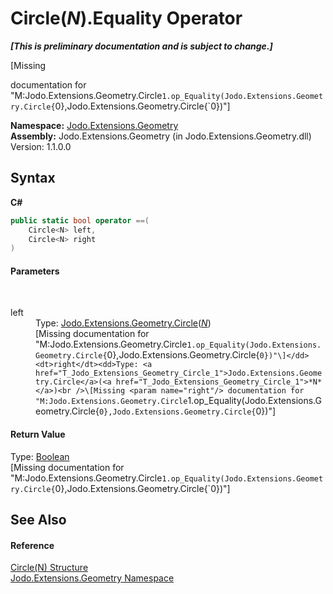 # Circle(*N*).Equality Operator 
 _**\[This is preliminary documentation and is subject to change.\]**_

\[Missing <summary> documentation for "M:Jodo.Extensions.Geometry.Circle`1.op_Equality(Jodo.Extensions.Geometry.Circle{`0},Jodo.Extensions.Geometry.Circle{`0})"\]

**Namespace:**&nbsp;<a href="N_Jodo_Extensions_Geometry">Jodo.Extensions.Geometry</a><br />**Assembly:**&nbsp;Jodo.Extensions.Geometry (in Jodo.Extensions.Geometry.dll) Version: 1.1.0.0

## Syntax

**C#**<br />
``` C#
public static bool operator ==(
	Circle<N> left,
	Circle<N> right
)
```


#### Parameters
&nbsp;<dl><dt>left</dt><dd>Type: <a href="T_Jodo_Extensions_Geometry_Circle_1">Jodo.Extensions.Geometry.Circle</a>(<a href="T_Jodo_Extensions_Geometry_Circle_1">*N*</a>)<br />\[Missing <param name="left"/> documentation for "M:Jodo.Extensions.Geometry.Circle`1.op_Equality(Jodo.Extensions.Geometry.Circle{`0},Jodo.Extensions.Geometry.Circle{`0})"\]</dd><dt>right</dt><dd>Type: <a href="T_Jodo_Extensions_Geometry_Circle_1">Jodo.Extensions.Geometry.Circle</a>(<a href="T_Jodo_Extensions_Geometry_Circle_1">*N*</a>)<br />\[Missing <param name="right"/> documentation for "M:Jodo.Extensions.Geometry.Circle`1.op_Equality(Jodo.Extensions.Geometry.Circle{`0},Jodo.Extensions.Geometry.Circle{`0})"\]</dd></dl>

#### Return Value
Type: <a href="https://docs.microsoft.com/dotnet/api/system.boolean" target="_blank" rel="noopener noreferrer">Boolean</a><br />\[Missing <returns> documentation for "M:Jodo.Extensions.Geometry.Circle`1.op_Equality(Jodo.Extensions.Geometry.Circle{`0},Jodo.Extensions.Geometry.Circle{`0})"\]

## See Also


#### Reference
<a href="T_Jodo_Extensions_Geometry_Circle_1">Circle(N) Structure</a><br /><a href="N_Jodo_Extensions_Geometry">Jodo.Extensions.Geometry Namespace</a><br />